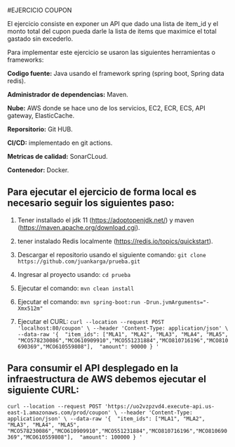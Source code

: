 #EJERCICIO COUPON

El ejercicio consiste en exponer un API que dado una lista de item_id y el monto total del cupon pueda darle la lista de items que maximice el total gastado sin excederlo. 

Para implementar este ejercicio se usaron las siguientes herramientas o frameworks:

**Codigo fuente:** Java usando el framework spring (spring boot, Spring data redis).

**Administrador de dependencias:** Maven.

**Nube:** AWS donde se hace uno de los servicios, EC2, ECR, ECS, API gateway, ElasticCache.

**Reporsitorio:** Git HUB.

**CI/CD:** implementado en git actions.

**Metricas de calidad:** SonarCLoud.

**Contenedor:** Docker.

## Para ejecutar el ejercicio de forma local es necesario seguir los siguientes paso:

1. Tener installado el jdk 11 (https://adoptopenjdk.net/) y maven (https://maven.apache.org/download.cgi).

2. tener instalado Redis localmente (https://redis.io/topics/quickstart).

3. Descargar el repositorio usando el siguiente comando: `git clone https://github.com/juankarga/prueba.git`

4. Ingresar al proyecto usando: `cd prueba`

5. Ejecutar el comando: `mvn clean install`

6. Ejecutar el comando: `mvn spring-boot:run -Drun.jvmArguments="-Xmx512m"`

7. Ejecutar el CURL: `curl --location --request POST 'localhost:80/coupon' \
--header 'Content-Type: application/json' \
--data-raw '{ 
"item_ids": ["MLA1", "MLA2", "MLA3", "MLA4", "MLA5", "MCO578230086","MCO610909910","MCO551231884","MCO810716196","MCO810690369","MCO610559808"], 
"amount": 90000
} '`


## Para consumir el API desplegado en la infraestructura de AWS debemos ejecutar el siguiente CURL: 

`curl --location --request POST 'https://uo2vzpzvd4.execute-api.us-east-1.amazonaws.com/prod/coupon' \
--header 'Content-Type: application/json' \
--data-raw '{ 
"item_ids": ["MLA1", "MLA2", "MLA3", "MLA4", "MLA5", "MCO578230086","MCO610909910","MCO551231884","MCO810716196","MCO810690369","MCO610559808"], 
"amount": 100000
} '`
